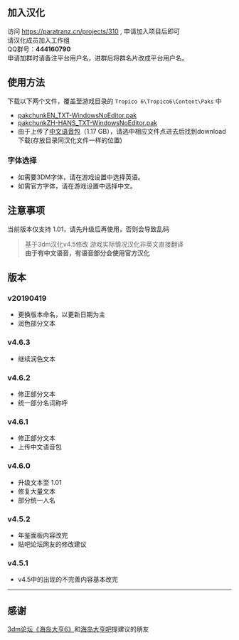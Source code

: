 ## 加入汉化
访问 https://paratranz.cn/projects/310 , 申请加入项目后即可  
请汉化成员加入工作组  
QQ群号：**444160790**  
申请加群时请备注平台用户名，进群后将群名片改成平台用户名。

## 使用方法
下载以下两个文件，覆盖至游戏目录的 `Tropico 6\Tropico6\Content\Paks` 中
- [pakchunkEN_TXT-WindowsNoEditor.pak](https://github.com/gamesyofo/Tropico6-part-zh-hans/blob/master/pakchunkEN_TXT-WindowsNoEditor.pak)
- [pakchunkZH-HANS_TXT-WindowsNoEditor.pak](https://github.com/gamesyofo/Tropico6-part-zh-hans/blob/master/pakchunkZH-HANS_TXT-WindowsNoEditor.pak)
- 由于上传了[中文语音包](https://github.com/gamesyofo/Tropico6-part-zh-hans/blob/master/中文语音包/pakchunkZH_VO-WindowsNoEditor.pak)（1.17 GB），请选中相应文件点进去后找到download下载(存放目录同汉化文件一样的位置)

### 字体选择

- 如需要3DM字体，请在游戏设置中选择英语。
- 如需官方字体，请在游戏设置中选择中文。

## 注意事项
当前版本仅支持 1.01，请先升级后再使用，否则会导致乱码

> 基于3dm汉化v4.5修改
> 游戏实际情况汉化非英文直接翻译  
> **由于有中文语音，有语音部分会使用官方汉化**  

## 版本

### v20190419
- 更换版本命名，以更新日期为主
- 润色部分文本

### v4.6.3
- 继续润色文本

### v4.6.2
- 修正部分文本
- 统一部分名词称呼

### v4.6.1
- 修正部分文本
- 上传中文语音包

### v4.6.0
- 升级文本至 1.01
- 修复大量文本
- 部分统一人名

### v4.5.2
- 年鉴面板内容改完  
- 贴吧论坛网友的修改建议

### v4.5.1  
- v4.5中的出现的不完善内容基本改完

***

## 感谢

[3dm论坛《海岛大亨6》](http://bbs.3dmgame.com/thread-5870339-1-1.html)和[海岛大亨吧](https://tieba.baidu.com/p/6090367810)提建议的朋友

